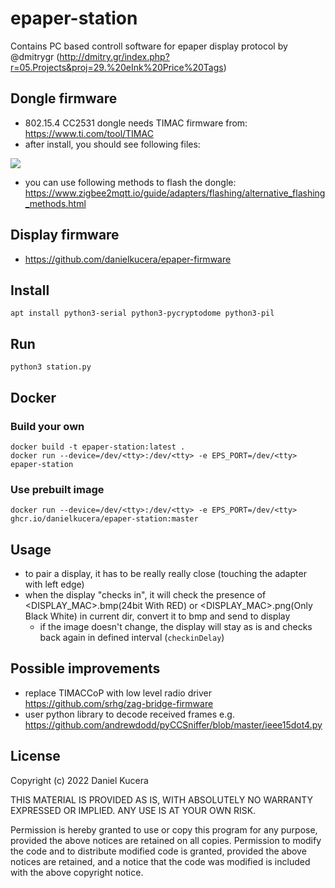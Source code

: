 # epaper-station

Contains PC based controll software for epaper display protocol by @dmitrygr (http://dmitry.gr/index.php?r=05.Projects&proj=29.%20eInk%20Price%20Tags)

## Dongle firmware
- 802.15.4 CC2531 dongle needs TIMAC firmware from: https://www.ti.com/tool/TIMAC
- after install, you should see following files:

![](https://user-images.githubusercontent.com/1734256/184469490-7287bd56-6ff9-4716-8b1d-2c8783fb2065.jpg)
- you can use following methods to flash the dongle: https://www.zigbee2mqtt.io/guide/adapters/flashing/alternative_flashing_methods.html

## Display firmware
- https://github.com/danielkucera/epaper-firmware

## Install
```
apt install python3-serial python3-pycryptodome python3-pil
```

## Run
```
python3 station.py
```

## Docker
### Build your own
```
docker build -t epaper-station:latest .
docker run --device=/dev/<tty>:/dev/<tty> -e EPS_PORT=/dev/<tty> epaper-station
```
### Use prebuilt image
```
docker run --device=/dev/<tty>:/dev/<tty> -e EPS_PORT=/dev/<tty> ghcr.io/danielkucera/epaper-station:master
```

## Usage

- to pair a display, it has to be really really close (touching the adapter with left edge)
- when the display "checks in", it will check the presence of <DISPLAY_MAC>.bmp(24bit With RED) or <DISPLAY_MAC>.png(Only Black White) in current dir, convert it to bmp and send to display
  - if the image doesn't change, the display will stay as is and checks back again in defined interval (`checkinDelay`)

## Possible improvements

- replace TIMACCoP with low level radio driver https://github.com/srhg/zag-bridge-firmware
- user python library to decode received frames e.g. https://github.com/andrewdodd/pyCCSniffer/blob/master/ieee15dot4.py

## License

Copyright (c) 2022 Daniel Kucera

THIS MATERIAL IS PROVIDED AS IS, WITH ABSOLUTELY NO WARRANTY EXPRESSED
OR IMPLIED.  ANY USE IS AT YOUR OWN RISK.

Permission is hereby granted to use or copy this program
for any purpose,  provided the above notices are retained on all copies.
Permission to modify the code and to distribute modified code is granted,
provided the above notices are retained, and a notice that the code was
modified is included with the above copyright notice.
